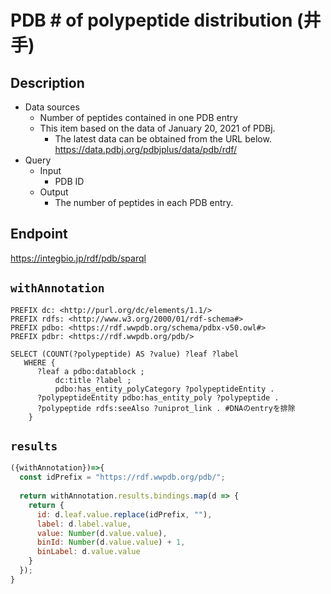 # PDB # of polypeptide distribution (井手)

## Description
 
- Data sources
    - Number of peptides contained in one PDB entry
    - This item based on the data of January 20, 2021 of PDBj. 
        - The latest data can be obtained from the URL below. https://data.pdbj.org/pdbjplus/data/pdb/rdf/
- Query
    - Input
        - PDB ID
    - Output
        - The number of peptides in each PDB entry.

## Endpoint

https://integbio.jp/rdf/pdb/sparql

## `withAnnotation`

```sparql
PREFIX dc: <http://purl.org/dc/elements/1.1/>
PREFIX rdfs: <http://www.w3.org/2000/01/rdf-schema#>
PREFIX pdbo: <https://rdf.wwpdb.org/schema/pdbx-v50.owl#>
PREFIX pdbr: <https://rdf.wwpdb.org/pdb/>

SELECT (COUNT(?polypeptide) AS ?value) ?leaf ?label
   WHERE {
      ?leaf a pdbo:datablock ;
          dc:title ?label ;
          pdbo:has_entity_polyCategory ?polypeptideEntity .
      ?polypeptideEntity pdbo:has_entity_poly ?polypeptide .
      ?polypeptide rdfs:seeAlso ?uniprot_link . #DNAのentryを排除
    }

```

## `results`

```javascript
({withAnnotation})=>{
  const idPrefix = "https://rdf.wwpdb.org/pdb/";
  
  return withAnnotation.results.bindings.map(d => {
    return {
      id: d.leaf.value.replace(idPrefix, ""),
      label: d.label.value,
      value: Number(d.value.value),
      binId: Number(d.value.value) + 1,
      binLabel: d.value.value
    }
  });
}
```
